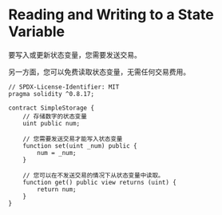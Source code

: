 # Reading and Writing to a State Variable

要写入或更新状态变量，您需要发送交易。

另一方面，您可以免费读取状态变量，无需任何交易费用。

```solidity
// SPDX-License-Identifier: MIT
pragma solidity ^0.8.17;

contract SimpleStorage {
    // 存储数字的状态变量
    uint public num;

    // 您需要发送交易才能写入状态变量
    function set(uint _num) public {
        num = _num;
    }

    // 您可以在不发送交易的情况下从状态变量中读取。
    function get() public view returns (uint) {
        return num;
    }
}
```
